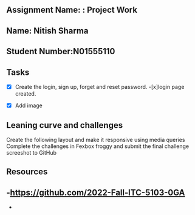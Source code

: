 ## Assignment Name: : Project Work

## Name: Nitish Sharma

## Student Number:N01555110

## Tasks

- [x] Create the login, sign up, forget and reset password.
-[x]login page created.
-[x] Add image


## Leaning curve and challenges

Create the following layout and make it responsive using media queries
Complete the challenges in Fexbox froggy and submit the final challenge screeshot to GitHub

## Resources
-https://github.com/2022-Fall-ITC-5103-0GA
- 
-
